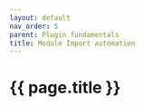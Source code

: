 ```yaml
---
layout: default
nav_order: 5
parent: Plugin fundamentals
title: Module Import automation
---
```


# {{ page.title }}

<!---
Ziele:
- Hinweise zur weiteren Umsetzung des Modultyps geben (insbesondere Datenabruf und -upload)

Inhalt:
- ImportRunner beschreiben
- Datenabruf
    - Möglichkeiten beispielhaft aufzeigen
    - auf Beispielplugins verweisen
- Datenupload
    - auf PiWeb API verweisen
--->

